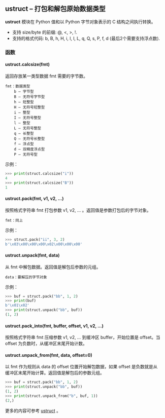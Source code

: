 ## **ustruct** – 打包和解包原始数据类型

**ustruct** 模块在 Python 值和以 Python 字节对象表示的 C 结构之间执行转换。

- 支持 size/byte 的前缀: @, <, >, !.
- 支持的格式代码: b, B, h, H, i, I, l, L, q, Q, s, P, f, d (最后2个需要支持浮点数).

### 函数

#### **ustruct.calcsize**(fmt)
返回存放某一类型数据 fmt 需要的字节数。

```
fmt：数据类型
    b — 字节型
    B — 无符号字节型
    h — 短整型
    H — 无符号短整型
    i — 整型
    I — 无符号整型
    l — 整型
    L — 无符号整型
    q — 长整型
    Q — 无符号长整型
    f — 浮点型
    d — 双精度浮点型
    P — 无符号型
```

示例：

```python
>>> print(struct.calcsize("i"))
4
>>> print(struct.calcsize("B"))
1
```

#### **ustruct.pack**(fmt, v1, v2, ...)
按照格式字符串 fmt 打包参数 v1, v2, ... 。返回值是参数打包后的字节对象。

```
fmt：同上
```

示例：

```python
>>> struct.pack("ii", 3, 2)
b'\x03\x00\x00\x00\x02\x00\x00\x00'
```

#### **ustruct.unpack**(fmt, data)
从 fmt 中解包数据。返回值是解包后参数的元组。

```
data：要解压的字节对象
```

示例：

```python
>>> buf = struct.pack("bb", 1, 2)
>>> print(buf)
b'\x01\x02'
>>> print(struct.unpack("bb", buf))
(1, 2)
```

#### **ustruct.pack_into**(fmt, buffer, offset, v1, v2, ...)
按照格式字符串 fmt 压缩参数 v1, v2, ... 到缓冲区 buffer，开始位置是 offset。当offset 为负数时，从缓冲区末尾开始计数。

#### **ustruct.unpack_from**(fmt, data, offset=0)
以 fmt 作为规则从 data 的 offset 位置开始解包数据，如果 offset 是负数就是从缓冲区末尾开始计算。返回值是解包后的参数元组。
```python
>>> buf = struct.pack("bb", 1, 2)
>>> print(struct.unpack("bb", buf))
(1, 2)
>>> print(struct.unpack_from("b", buf, 1))
(2,)
```
更多的内容可参考  [ustruct](http://docs.micropython.org/en/latest/pyboard/library/ustruct.html) 。
